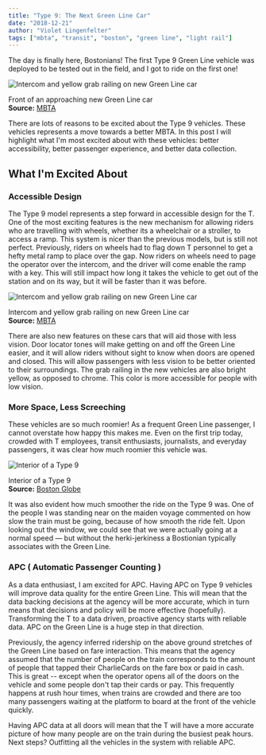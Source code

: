 ```yaml
---
title: "Type 9: The Next Green Line Car"
date: "2018-12-21"
author: "Violet Lingenfelter"
tags: ["mbta", "transit", "boston", "green line", "light rail"]
---
```


The day is finally here, Bostonians! The first Type 9 Green Line vehicle was deployed to be tested out in the field, and I got to ride on the first one!

<div class="polariod-container">
<div class="polaroid">
  <img src="https://cdn.mbta.com/sites/default/files/projects/green-line-cars/2018-07-18-new-GL-car-oncoming.jpg" alt="Intercom and yellow grab railing on new Green Line car" />
  <div class="container">
  <p>Front of an approaching new Green Line car
  <br />
  <span style="font-weight:bold;">Source:</span> <a href="https://www.mbta.com/projects/new-green-line-vehicles">MBTA</a></p>
  </div>
</div>
</div>

There are lots of reasons to be excited about the Type 9 vehicles. These vehicles represents a move towards a better MBTA. In this post I will highlight what I'm most excited about with these vehicles: better accessibility, better passenger experience, and better data collection.

## What I'm Excited About

### Accessible Design
The Type 9 model represents a step forward in accessible design for the T. One of the most exciting features is the new mechanism for allowing riders who are travelling with wheels, whether its a wheelchair or a stroller, to access a ramp. This system is nicer than the previous models, but is still not perfect. Previously, riders on wheels had to flag down T personnel to get a hefty metal ramp to place over the gap. Now riders on wheels need to page the operator over the intercom, and the driver will come enable the ramp with a key. This will still impact how long it takes the vehicle to get out of the station and on its way, but it will be faster than it was before.

<div class="polariod-container">
<div class="polaroid">
  <img src="https://cdn.mbta.com/sites/default/files/projects/green-line-cars/2018-07-18-new-GL-car-access-intercom.jpg" alt="Intercom and yellow grab railing on new Green Line car" />
  <div class="container">
  <p>Intercom and yellow grab railing on new Green Line car
  <br />
  <span style="font-weight:bold;">Source:</span> <a href="https://www.mbta.com/projects/new-green-line-vehicles">MBTA</a></p>
  </div>
</div>
</div>

There are also new features on these cars that will aid those with less vision. Door locator tones will make getting on and off the Green Line easier, and it will allow riders without sight to know when doors are opened and closed. This will allow passengers with less vision to be better oriented to their surroundings. The grab railing in the new vehicles are also bright yellow, as opposed to chrome. This color is more accessible for people with low vision.

### More Space, Less Screeching
These vehicles are so much roomier! As a frequent Green Line passenger, I cannot overstate how happy this makes me. Even on the first trip today, crowded with T employees, transit enthusiasts, journalists, and everyday passengers, it was clear how much roomier this vehicle was.

<div class="polariod-container">
<div class="polaroid">
  <img src="https://c.o0bg.com/rf/image_835w/Boston/2011-2020/2018/07/18/BostonGlobe.com/Metro/Images/kreiter__newtrain1_met.jpg" alt="Interior of a Type 9" />
  <div class="container">
  <p>Interior of a Type 9
  <br />
  <span style="font-weight:bold;">Source:</span> <a href="https://www.bostonglobe.com/metro/2018/07/18/first-new-green-line-cars-may-debut-sept/QCwySo2erpTHJk831DzxOL/story.html">Boston Globe</a></p>
  </div>
</div>
</div>

It was also evident how much smoother the ride on the Type 9 was. One of the people I was standing near on the maiden voyage commented on how slow the train must be going, because of how smooth the ride felt. Upon looking out the window, we could see that we were actually going at a normal speed — but without the herki-jerkiness a Bostionian typically associates with the Green Line.   

### APC ( Automatic Passenger Counting )

As a data enthusiast, I am excited for APC. Having APC on Type 9 vehicles will improve data quality for the entire Green Line. This will mean that the data backing decisions at the agency will be more accurate, which in turn means that decisions and policy will be more effective (hopefully). Transforming the T to a data driven, proactive agency starts with reliable data. APC on the Green Line is a huge step in that direction.

Previously, the agency inferred ridership on the above ground stretches of the Green Line based on fare interaction. This means that the agency assumed that the number of people on the train corresponds to the amount of people that tapped their CharlieCards on the fare box or paid in cash. This is great -- except when the operator opens all of the doors on the vehicle and some people don't tap their cards or pay. This frequently happens at rush hour times, when trains are crowded and there are too many passengers waiting at the platform to board at the front of the vehicle quickly.

Having APC data at all doors will mean that the T will have a more accurate picture of how many people are on the train during the busiest peak hours. Next steps? Outfitting all the vehicles in the system with reliable APC.
